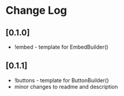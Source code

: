 # Change Log

## [0.1.0]

- !embed - template for EmbedBuilder()

## [0.1.1]

- !buttons - template for ButtonBuilder()
- minor changes to readme and description
